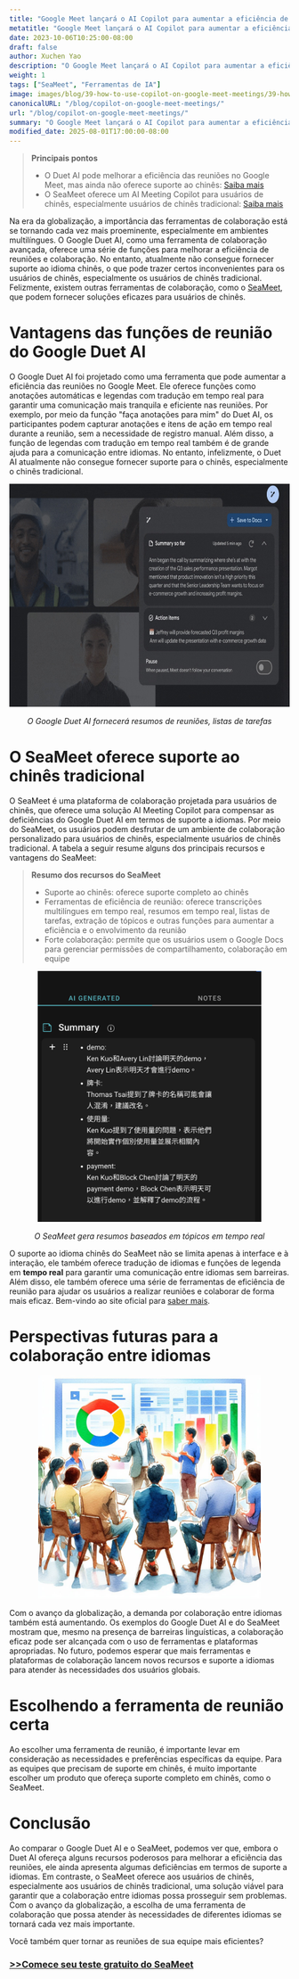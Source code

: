 ```yaml
---
title: "Google Meet lançará o AI Copilot para aumentar a eficiência de suas reuniões"
metatitle: "Google Meet lançará o AI Copilot para aumentar a eficiência de suas reuniões"
date: 2023-10-06T10:25:00-08:00
draft: false
author: Xuchen Yao
description: "O Google Meet lançará o AI Copilot para aumentar a eficiência de suas reuniões! Explore como o SeaMeet complementa as deficiências do Google Duet AI no suporte ao idioma chinês e na eficiência de reuniões, e oferece uma experiência de colaboração mais rica para usuários de chinês tradicional, impulsionando a colaboração entre idiomas."
weight: 1
tags: ["SeaMeet", "Ferramentas de IA"]
image: images/blog/39-how-to-use-copilot-on-google-meet-meetings/39-how-to-use-copilot-on-google-meet-meetings.jpeg
canonicalURL: "/blog/copilot-on-google-meet-meetings/"
url: "/blog/copilot-on-google-meet-meetings/"
summary: "O Google Meet lançará o AI Copilot para aumentar a eficiência de suas reuniões! Explore como o SeaMeet complementa as deficiências do Google Duet AI no suporte ao idioma chinês e na eficiência de reuniões, e oferece uma experiência de colaboração mais rica para usuários de chinês tradicional, impulsionando a colaboração entre idiomas."
modified_date: 2025-08-01T17:00:00-08:00
---
```



> **Principais pontos**
> - O Duet AI pode melhorar a eficiência das reuniões no Google Meet, mas ainda não oferece suporte ao chinês: [Saiba mais](https://workspace.google.com/blog/product-announcements/duet-ai-in-workspace-now-available)
> - O SeaMeet oferece um AI Meeting Copilot para usuários de chinês, especialmente usuários de chinês tradicional: [Saiba mais](https://meet.seasalt.ai/?utm_source=blog)

Na era da globalização, a importância das ferramentas de colaboração está se tornando cada vez mais proeminente, especialmente em ambientes multilíngues. O Google Duet AI, como uma ferramenta de colaboração avançada, oferece uma série de funções para melhorar a eficiência de reuniões e colaboração. No entanto, atualmente não consegue fornecer suporte ao idioma chinês, o que pode trazer certos inconvenientes para os usuários de chinês, especialmente os usuários de chinês tradicional. Felizmente, existem outras ferramentas de colaboração, como o [SeaMeet](https://meet.seasalt.ai/?utm_source=blog), que podem fornecer soluções eficazes para usuários de chinês.

# Vantagens das funções de reunião do Google Duet AI

O Google Duet AI foi projetado como uma ferramenta que pode aumentar a eficiência das reuniões no Google Meet. Ele oferece funções como anotações automáticas e legendas com tradução em tempo real para garantir uma comunicação mais tranquila e eficiente nas reuniões. Por exemplo, por meio da função "faça anotações para mim" do Duet AI, os participantes podem capturar anotações e itens de ação em tempo real durante a reunião, sem a necessidade de registro manual. Além disso, a função de legendas com tradução em tempo real também é de grande ajuda para a comunicação entre idiomas. No entanto, infelizmente, o Duet AI atualmente não consegue fornecer suporte para o chinês, especialmente o chinês tradicional.

<center>
<img height="400px" src="/images/blog/39-how-to-use-copilot-on-google-meet-meetings/1-google-meet-summary.jpeg" alt="O Google Duet AI fornecerá resumos de reuniões, listas de tarefas"/>

*O Google Duet AI fornecerá resumos de reuniões, listas de tarefas*
</center>


# O SeaMeet oferece suporte ao chinês tradicional

O SeaMeet é uma plataforma de colaboração projetada para usuários de chinês, que oferece uma solução AI Meeting Copilot para compensar as deficiências do Google Duet AI em termos de suporte a idiomas. Por meio do SeaMeet, os usuários podem desfrutar de um ambiente de colaboração personalizado para usuários de chinês, especialmente usuários de chinês tradicional. A tabela a seguir resume alguns dos principais recursos e vantagens do SeaMeet:

> **Resumo dos recursos do SeaMeet**
> - Suporte ao chinês: oferece suporte completo ao chinês
> - Ferramentas de eficiência de reunião: oferece transcrições multilíngues em tempo real, resumos em tempo real, listas de tarefas, extração de tópicos e outras funções para aumentar a eficiência e o envolvimento da reunião
> - Forte colaboração: permite que os usuários usem o Google Docs para gerenciar permissões de compartilhamento, colaboração em equipe

<center>
<img height="450px" src="/images/blog/39-how-to-use-copilot-on-google-meet-meetings/2-實時產生主題式總結.png" alt="O SeaMeet gera resumos baseados em tópicos em tempo real"/>

*O SeaMeet gera resumos baseados em tópicos em tempo real*
</center>


O suporte ao idioma chinês do SeaMeet não se limita apenas à interface e à interação, ele também oferece tradução de idiomas e funções de legenda em **tempo real** para garantir uma comunicação entre idiomas sem barreiras. Além disso, ele também oferece uma série de ferramentas de eficiência de reunião para ajudar os usuários a realizar reuniões e colaborar de forma mais eficaz. Bem-vindo ao site oficial para [saber mais](https://meet.seasalt.ai/?utm_source=blog).

# Perspectivas futuras para a colaboração entre idiomas

<center>
<img height="400px" src="/images/blog/39-how-to-use-copilot-on-google-meet-meetings/3-having-meeting.jpeg" alt="SeaMeet e as perspectivas futuras da colaboração entre idiomas"/>

</center>

Com o avanço da globalização, a demanda por colaboração entre idiomas também está aumentando. Os exemplos do Google Duet AI e do SeaMeet mostram que, mesmo na presença de barreiras linguísticas, a colaboração eficaz pode ser alcançada com o uso de ferramentas e plataformas apropriadas. No futuro, podemos esperar que mais ferramentas e plataformas de colaboração lancem novos recursos e suporte a idiomas para atender às necessidades dos usuários globais.

# Escolhendo a ferramenta de reunião certa

Ao escolher uma ferramenta de reunião, é importante levar em consideração as necessidades e preferências específicas da equipe. Para as equipes que precisam de suporte em chinês, é muito importante escolher um produto que ofereça suporte completo em chinês, como o SeaMeet.

# Conclusão

Ao comparar o Google Duet AI e o SeaMeet, podemos ver que, embora o Duet AI ofereça alguns recursos poderosos para melhorar a eficiência das reuniões, ele ainda apresenta algumas deficiências em termos de suporte a idiomas. Em contraste, o SeaMeet oferece aos usuários de chinês, especialmente aos usuários de chinês tradicional, uma solução viável para garantir que a colaboração entre idiomas possa prosseguir sem problemas. Com o avanço da globalização, a escolha de uma ferramenta de colaboração que possa atender às necessidades de diferentes idiomas se tornará cada vez mais importante.


Você também quer tornar as reuniões de sua equipe mais eficientes?

### [>>Comece seu teste gratuito do SeaMeet](https://meet.seasalt.ai/?utm_source=blog)